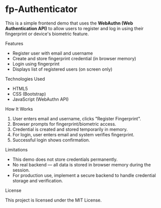 # fp-Authenticator


This is a simple frontend demo that uses the **WebAuthn (Web Authentication API)** to allow users to register and log in using their fingerprint or device's biometric feature.

 Features

- Register user with email and username
- Create and store fingerprint credential (in browser memory)
- Login using fingerprint
- Displays list of registered users (on screen only)

 Technologies Used

- HTML5
- CSS (Bootstrap)
- JavaScript (WebAuthn API)

 How It Works

1. User enters email and username, clicks "Register Fingerprint".
2. Browser prompts for fingerprint/biometric access.
3. Credential is created and stored temporarily in memory.
4. For login, user enters email and system verifies fingerprint.
5. Successful login shows confirmation.

 Limitations

- This demo does not store credentials permanently.
- No real backend — all data is stored in browser memory during the session.
- For production use, implement a secure backend to handle credential storage and verification.

 License

This project is licensed under the MIT License.
